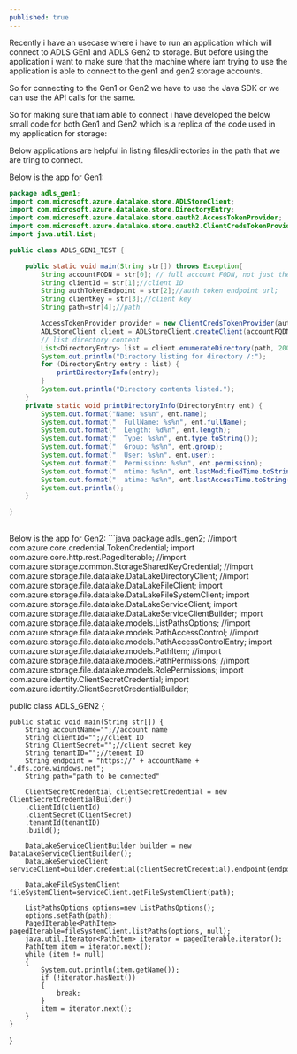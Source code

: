 ```yaml
---
published: true
---
```

Recently i have an usecase where i have to run an application which will connect to ADLS GEn1 and ADLS Gen2 to storage. But before using the application i want to make sure that the machine where iam trying to use the application is able to connect to the gen1 and gen2 storage accounts.<br/>

So for connecting to the Gen1 or Gen2 we have to use the Java SDK or we can use the API calls for the same.<br/>

So for making sure that iam able to connect i have developed the below small code for both Gen1 and Gen2 which is a replica of the code used in my application for storage:<br/>

Below applications are helpful in listing files/directories in the path that we are tring to connect.<br/>

Below is the app for Gen1:
```java
package adls_gen1;
import com.microsoft.azure.datalake.store.ADLStoreClient;
import com.microsoft.azure.datalake.store.DirectoryEntry;
import com.microsoft.azure.datalake.store.oauth2.AccessTokenProvider;
import com.microsoft.azure.datalake.store.oauth2.ClientCredsTokenProvider;
import java.util.List;

public class ADLS_GEN1_TEST {

	public static void main(String str[]) throws Exception{
		String accountFQDN = str[0]; // full account FQDN, not just the account name
		String clientId = str[1];//client ID
		String authTokenEndpoint = str[2];//auth token endpoint url;
		String clientKey = str[3];//client key
		String path=str[4];//path

		AccessTokenProvider provider = new ClientCredsTokenProvider(authTokenEndpoint, clientId, clientKey);
		ADLStoreClient client = ADLStoreClient.createClient(accountFQDN, provider);
		// list directory content
		List<DirectoryEntry> list = client.enumerateDirectory(path, 2000);
		System.out.println("Directory listing for directory /:");
		for (DirectoryEntry entry : list) {
		    printDirectoryInfo(entry); 
		}
		System.out.println("Directory contents listed.");
	}
	private static void printDirectoryInfo(DirectoryEntry ent) {
        System.out.format("Name: %s%n", ent.name);
        System.out.format("  FullName: %s%n", ent.fullName);
        System.out.format("  Length: %d%n", ent.length);
        System.out.format("  Type: %s%n", ent.type.toString());
        System.out.format("  Group: %s%n", ent.group);
        System.out.format("  User: %s%n", ent.user);
        System.out.format("  Permission: %s%n", ent.permission);
        System.out.format("  mtime: %s%n", ent.lastModifiedTime.toString());
        System.out.format("  atime: %s%n", ent.lastAccessTime.toString());
        System.out.println();
    }

}
```

<br/>
Below is the app for Gen2:
```java
package adls_gen2;
//import com.azure.core.credential.TokenCredential;
import com.azure.core.http.rest.PagedIterable;
//import com.azure.storage.common.StorageSharedKeyCredential;
//import com.azure.storage.file.datalake.DataLakeDirectoryClient;
//import com.azure.storage.file.datalake.DataLakeFileClient;
import com.azure.storage.file.datalake.DataLakeFileSystemClient;
import com.azure.storage.file.datalake.DataLakeServiceClient;
import com.azure.storage.file.datalake.DataLakeServiceClientBuilder;
import com.azure.storage.file.datalake.models.ListPathsOptions;
//import com.azure.storage.file.datalake.models.PathAccessControl;
//import com.azure.storage.file.datalake.models.PathAccessControlEntry;
import com.azure.storage.file.datalake.models.PathItem;
//import com.azure.storage.file.datalake.models.PathPermissions;
//import com.azure.storage.file.datalake.models.RolePermissions;
import com.azure.identity.ClientSecretCredential;
import com.azure.identity.ClientSecretCredentialBuilder;

public class ADLS_GEN2 {

	public static void main(String str[]) {
		String accountName="";//account name
		String clientId="";//client ID
		String ClientSecret="";//client secret key
		String tenantID="";//tenent ID
		String endpoint = "https://" + accountName + ".dfs.core.windows.net";
        String path="path to be connected"
        
	    ClientSecretCredential clientSecretCredential = new ClientSecretCredentialBuilder()
	    .clientId(clientId)
	    .clientSecret(ClientSecret)
	    .tenantId(tenantID)
	    .build();
	           
	    DataLakeServiceClientBuilder builder = new DataLakeServiceClientBuilder();
	    DataLakeServiceClient serviceClient=builder.credential(clientSecretCredential).endpoint(endpoint).buildClient();

	    DataLakeFileSystemClient fileSystemClient=serviceClient.getFileSystemClient(path);
		
		ListPathsOptions options=new ListPathsOptions();
	    options.setPath(path);
	    PagedIterable<PathItem> pagedIterable=fileSystemClient.listPaths(options, null);
	    java.util.Iterator<PathItem> iterator = pagedIterable.iterator();
	    PathItem item = iterator.next();
	    while (item != null)
	    {
	        System.out.println(item.getName());
	        if (!iterator.hasNext())
	        {
	            break;
	        }
	        item = iterator.next();
	    }
	}
}
```



